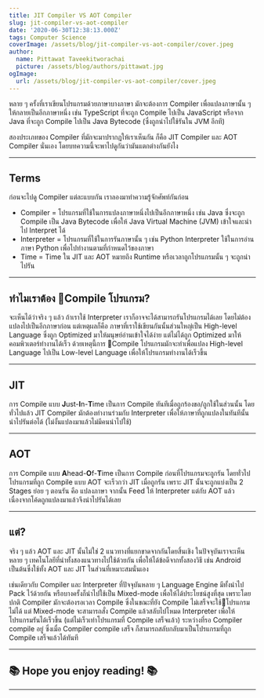 ```yaml
---
title: JIT Compiler VS AOT Compiler
slug: jit-compiler-vs-aot-compiler
date: '2020-06-30T12:38:13.000Z'
tags: Computer Science
coverImage: /assets/blog/jit-compiler-vs-aot-compiler/cover.jpeg
author:
  name: Pittawat Taveekitworachai
  picture: /assets/blog/authors/pittawat.jpg
ogImage:
  url: /assets/blog/jit-compiler-vs-aot-compiler/cover.jpeg
---
```


หลาย ๆ ครั้งที่เราเขียนโปรแกรมด้วยภาษาบางภาษา มักจะต้องการ Compiler เพื่อแปลงภาษานั้น ๆ ให้กลายเป็นอีกภาษาหนึ่ง เช่น TypeScript ที่จะถูก Compile ไปเป็น JavaScript หรือจาก Java ที่จะถูก Compile ไปเป็น Java Bytecode (ซึ่งถูกนำไปใช้รันใน JVM อีกที)

สองประเภทของ Compiler ที่มักจะมาปรากฎให้เราเห็นกัน ก็คือ JIT Compiler และ AOT Compiler นั่นเอง โดยบทความนี้จะพาไปดูกันว่ามันแตกต่างกันยังไง

---

## Terms

ก่อนจะไปดู Compiler แต่ละแบบกัน เราลองมาทำความรู้จักศัพท์กันก่อน

- Compiler = โปรแกรมที่ใช้ในการแปลงภาษาหนึ่งไปเป็นอีกภาษาหนึ่ง เช่น Java ซึ่งจะถูก Compile เป็น Java Bytecode เพื่อให้ Java Virtual Machine (JVM) เข้าใจและนำไป Interpret ได้
- Interpreter = โปรแกรมที่ใช้ในการรันภาษานั้น ๆ เช่น Python Interpreter ใช้ในการอ่านภาษา Python เพื่อไปทำงานตามที่กำหนดไว้ของภาษา
- Time = Time ใน JIT และ AOT หมายถึง Runtime หรือเวลาถูกโปรแกรมนั้น ๆ จะถูกนำไปรัน

---

## ทำไมเราต้อง Compile โปรแกรม?

จะเห็นได้ว่าจริง ๆ แล้ว ถ้าเราใช้ Interpreter เราก็อาจจะได้สามารถรันโปรแกรมได้เลย โดยไม่ต้องแปลงไปเป็นอีกภาษาก่อน แต่เหตุผลก็คือ ภาษาที่เราใช้เขียนกันนั้นส่วนใหญ่เป็น High-level Language ซึ่งถูก Optimized มาให้มนุษย์อ่านเข้าใจได้ง่าย แต่ไม่ได้ถูก Optimized มาให้คอมพิวเตอร์ทำงานได้เร็ว ด้วยเหตุนี้การ Compile โปรแกรมมักจะทำเพื่อแปลง High-level Language ไปเป็น Low-level Language เพื่อให้โปรแกรมทำงานได้เร็วขึ้น

---

## JIT

การ Compile แบบ **J**ust-**I**n-**T**ime เป็นการ Compile ทันทีเมื่อถูกร้องขอ/ถูกใช้ในส่วนนั้น โดยทั่วไปแล้ว JIT Compiler มักต้องทำงานร่วมกับ Interpreter เพื่อให้ภาษาที่ถูกแปลงในทันทีนั้น นำไปรันต่อได้ (ไม่งั้นแปลงมาแล้วไม่มีคนนำไปใช้)

---

## AOT

การ Compile แบบ **A**head-**O**f-**T**ime เป็นการ Compile ก่อนที่โปรแกรมจะถูกรัน โดยทั่วไปโปรแกรมที่ถูก Compile แบบ AOT จะเร็วกว่า JIT เมื่อถูกรัน เพราะ JIT นั้นจะถูกแบ่งเป็น 2 Stages ย่อย ๆ ตอนรัน คือ แปลงภาษา จากนั้น Feed ให้ Interpreter แต่กับ AOT แล้วเนื่องจากโค้ดถูกแปลงมาแล้วจึงนำไปรันได้เลย

---

## แต่?

จริง ๆ แล้ว AOT และ JIT นั้นไม่ใช่ 2 แนวทางที่แยกขาดจากกันโดยสิ้นเชิง ในปัจจุบันเราจะเห็นหลาย ๆ เทคโนโลยีที่นำทั้งสองแนวทางไปใช้ด้วยกัน เพื่อให้ได้ข้อดีจากทั้งสองวิธี เช่น Android เป็นต้นซึ่งใช้ทั้ง AOT และ JIT ในส่วนที่เหมาะสมนั่นเอง

เช่นเดียวกับ Compiler และ Interpreter ที่ปัจจุบันหลาย ๆ Language Engine มีทั้งนำไป Pack ไว้ด้วยกัน หรือบางครั้งก็นำไปใช้เป็น Mixed-mode เพื่อให้ได้ประโยชน์สูงที่สุด เพราะโดยปกติ Compiler มักจะต้องรอเวลา Compile ซึ่งในขณะที่ยัง Compile ไม่เสร็จจะใช้โปรแกรมไม่ได้ แต่ Mixed-mode จะสามารถสั่ง Compile แล้วสลับไปโหมด Interpreter เพื่อให้โปรแกรมรันได้เร็วขึ้น (แต่ไม่เร็วเท่าโปรแกรมที่ Compile เสร็จแล้ว) ระหว่างที่รอ Compiler compile อยู่ ซึ่งเมื่อ Compiler compile เสร็จ ก็สามารถสลับกลับมาเป็นโปรแกรมที่ถูก Compile เสร็จแล้วได้ทันที

---

## ****📚 Hope you enjoy reading! 📚****

---
